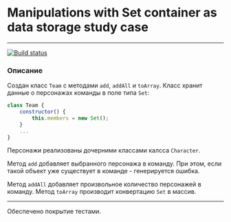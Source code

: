 # Manipulations with Set container as data storage study case

---
[![Build status](https://ci.appveyor.com/api/projects/status/qdu0obgry1awj6h9?svg=true)](https://ci.appveyor.com/project/AACMKT/ajs-containers-set)



### Описание

Создан класс `Team` с методами `add`, `addAll` и `toArray`. Класс хранит данные о персонажах команды в поле типа `Set`:
```javascript
class Team {
    constructor() {
        this.members = new Set();
    }
    ...
}
```

Персонажи реализованы дочерними классами калсса `Character`.

Метод `add` добавляет выбранного персонажа в команду. При этом, если такой объект уже существует в команде - генерируется ошибка.

Метод `addAll` добавляет произвольное количество персонажей в команду.
Метод `toArray` производит конвертацию `Set` в массив.

---

Обеспечено покрытие тестами.